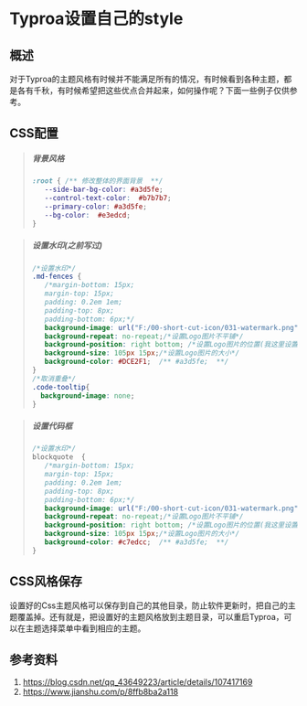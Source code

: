 # Typroa设置自己的style
## 概述   

对于Typroa的主题风格有时候并不能满足所有的情况，有时候看到各种主题，都是各有千秋，有时候希望把这些优点合并起来，如何操作呢？下面一些例子仅供参考。

## CSS配置  

>##### 背景风格  
>
>```Css
>:root { /** 修改整体的界面背景  **/
>    --side-bar-bg-color: #a3d5fe;
>    --control-text-color:  #b7b7b7;
>    --primary-color: #a3d5fe;
>    --bg-color:  #e3edcd;
>}
>```

>##### 设置水印(之前写过)  
>
>```css
>/*设置水印*/
>.md-fences {
>    /*margin-bottom: 15px;
>    margin-top: 15px;
>    padding: 0.2em 1em;
>    padding-top: 8px;
>    padding-bottom: 6px;*/
>    background-image: url("F:/00-short-cut-icon/031-watermark.png");
>    background-repeat: no-repeat;/*设置Logo图片不平铺*/
>    background-position: right bottom; /*设置Logo图片的位置(我这里设置的是中间位置)*/
>    background-size: 105px 15px;/*设置Logo图片的大小*/
>    background-color: #DCE2F1;  /** #a3d5fe;  **/
>}
>/*取消重叠*/
>.code-tooltip{
>	background-image: none;
>}
>```

>##### 设置代码框   
>
>```css
>/*设置水印*/
>blockquote  {
>    /*margin-bottom: 15px;
>    margin-top: 15px;
>    padding: 0.2em 1em;
>    padding-top: 8px;
>    padding-bottom: 6px;*/
>    background-image: url("F:/00-short-cut-icon/031-watermark.png");
>    background-repeat: no-repeat;/*设置Logo图片不平铺*/
>    background-position: right bottom; /*设置Logo图片的位置(我这里设置的是中间位置)*/
>    background-size: 105px 15px;/*设置Logo图片的大小*/
>    background-color: #c7edcc;  /** #a3d5fe;  **/
>}
>```

## CSS风格保存  

设置好的Css主题风格可以保存到自己的其他目录，防止软件更新时，把自己的主题覆盖掉。还有就是，把设置好的主题风格放到主题目录，可以重启Typroa，可以在主题选择菜单中看到相应的主题。 

## 参考资料 

1. https://blog.csdn.net/qq_43649223/article/details/107417169    
1. https://www.jianshu.com/p/8ffb8ba2a118   